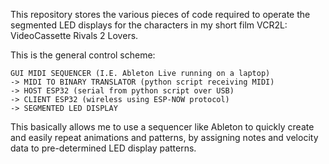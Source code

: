 This repository stores the various pieces of code required to operate the segmented LED displays for the characters in my short film VCR2L: VideoCassette Rivals 2 Lovers.

This is the general control scheme:

```
GUI MIDI SEQUENCER (I.E. Ableton Live running on a laptop) 
-> MIDI TO BINARY TRANSLATOR (python script receiving MIDI) 
-> HOST ESP32 (serial from python script over USB) 
-> CLIENT ESP32 (wireless using ESP-NOW protocol)
-> SEGMENTED LED DISPLAY
```

This basically allows me to use a sequencer like Ableton to quickly create and easily repeat animations and patterns, by assigning notes and velocity data to pre-determined LED display patterns.
